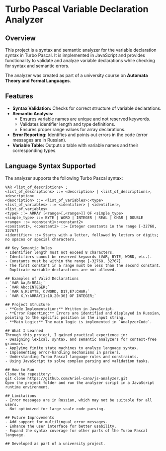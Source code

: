 # Turbo Pascal Variable Declaration Analyzer

## Overview
This project is a syntax and semantic analyzer for the variable declaration syntax in Turbo Pascal. It is implemented in JavaScript and provides functionality to validate and analyze variable declarations while checking for syntax and semantic errors.

The analyzer was created as part of a university course on **Automata Theory and Formal Languages**.

## Features
- **Syntax Validation:** Checks for correct structure of variable declarations.
- **Semantic Analysis:** 
  - Ensures variable names are unique and not reserved keywords.
  - Validates identifier length and type definitions.
  - Ensures proper range values for array declarations.
- **Error Reporting:** Identifies and points out errors in the code (error messages are in Russian).
- **Variable Table:** Outputs a table with variable names and their corresponding types.

## Language Syntax Supported
The analyzer supports the following Turbo Pascal syntax:

```ebnf
VAR <list_of_descriptions> ;
<list_of_descriptions> ::= <description> | <list_of_descriptions>,<description>
<description> ::= <list_of_variables>:<type>
<list_of_variables> ::= <identifier> | <identifier>,<list_of_variables>
<type> ::= ARRAY [<range>[,<range>]] OF <simple_type>
<simple_type> ::= BYTE | WORD | INTEGER | REAL | CHAR | DOUBLE
<range> ::= <constant1>:<constant2>
<constant1>, <constant2> ::= Integer constants in the range [-32768, 32767]
<identifier> ::= Starts with a letter, followed by letters or digits; no spaces or special characters.

## Key Semantic Rules
- Identifier length must not exceed 8 characters.
- Identifiers cannot be reserved keywords (VAR, BYTE, WORD, etc.).
- Constants must be within the range [-32768, 32767].
- The first constant in a range must be less than the second constant.
- Duplicate variable declarations are not allowed.

## Examples of Valid Declarations
- `VAR Aa,B:REAL;`
- `VAR Abc:INTEGER;`
- `VAR A,K:BYTE, C:WORD, D17,E7:CHAR;`
- `VAR X,Y:ARRAY[1:10,20:30] OF INTEGER;`

## Project Structure
- **Code Implementation:** Written in JavaScript.
- **Error Reporting:** Errors are identified and displayed in Russian, pointing to the specific position in the input string.
- **Main Logic:** The main logic is implemented in `AnalyzerCode`.

## What I Learned
Through this project, I gained practical experience in:
- Designing lexical, syntax, and semantic analyzers for context-free grammars.
- Applying finite state machines to analyze language syntax.
- Implementing error-handling mechanisms in parsers.
- Understanding Turbo Pascal language rules and constraints.
- Using JavaScript to solve complex parsing and validation tasks.

## How to Run
Clone the repository:
git clone https://github.com/Ariel-cano/js-analyzer.git
Open the project folder and run the analyzer script in a JavaScript runtime environment.

## Limitations
- Error messages are in Russian, which may not be suitable for all users.
- Not optimized for large-scale code parsing.

## Future Improvements
- Add support for multilingual error messages.
- Enhance the user interface for better usability.
- Expand the syntax coverage for other parts of the Turbo Pascal language.

## Developed as part of a university project.

